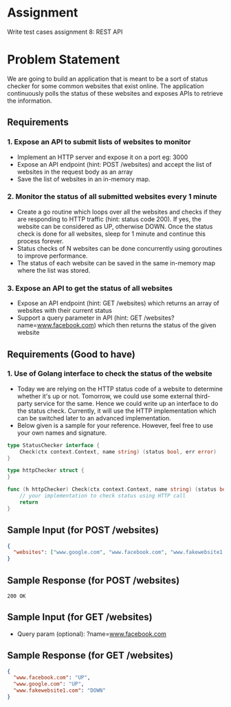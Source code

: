 # Assignment

Write test cases assignment 8: REST API

# Problem Statement

We are going to build an application that is meant to be a sort of status checker for some common websites that exist online. The application continuously polls the status of these websites and exposes APIs to retrieve the information.

## Requirements

### 1. Expose an API to submit lists of websites to monitor

- Implement an HTTP server and expose it on a port eg: 3000
- Expose an API endpoint (hint: POST /websites) and accept the list of websites in the request body as an array
- Save the list of websites in an in-memory map.

### 2. Monitor the status of all submitted websites every 1 minute

- Create a go routine which loops over all the websites and checks if they are responding to HTTP traffic (hint: status code 200). If yes, the website can be considered as UP, otherwise DOWN. Once the status check is done for all websites, sleep for 1 minute and continue this process forever.
- Status checks of N websites can be done concurrently using goroutines to improve performance.
- The status of each website can be saved in the same in-memory map where the list was stored.

### 3. Expose an API to get the status of all websites

- Expose an API endpoint (hint: GET /websites) which returns an array of websites with their current status
- Support a query parameter in API (hint: GET /websites?name=www.facebook.com) which then returns the status of the given website

## Requirements (Good to have)

### 1. Use of Golang interface to check the status of the website

- Today we are relying on the HTTP status code of a website to determine whether it's up or not. Tomorrow, we could use some external third-party service for the same. Hence we could write up an interface to do the status check. Currently, it will use the HTTP implementation which can be switched later to an advanced implementation.
- Below given is a sample for your reference. However, feel free to use your own names and signature.

```go
type StatusChecker interface {
    Check(ctx context.Context, name string) (status bool, err error)
}

type httpChecker struct {
}

func (h httpChecker) Check(ctx context.Context, name string) (status bool, err error) {
    // your implementation to check status using HTTP call
    return
}
```

## Sample Input (for POST /websites)

```json
{
  "websites": ["www.google.com", "www.facebook.com", "www.fakewebsite1.com"]
}
```

## Sample Response (for POST /websites)

```
200 OK
```

## Sample Input (for GET /websites)

- Query param (optional): ?name=www.facebook.com

## Sample Response (for GET /websites)

```json
{
  "www.facebook.com": "UP",
  "www.google.com": "UP",
  "www.fakewebsite1.com": "DOWN"
}
```
